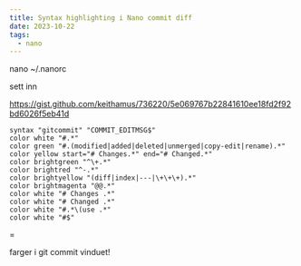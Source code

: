 ```yaml
---
title: Syntax highlighting i Nano commit diff
date: 2023-10-22
tags:
  - nano
---
```


nano ~/.nanorc

sett inn

<https://gist.github.com/keithamus/736220/5e069767b22841610ee18fd2f92bd6026f5eb41d>

```
syntax "gitcommit" "COMMIT_EDITMSG$"
color white "#.*"
color green "#.(modified|added|deleted|unmerged|copy-edit|rename).*"
color yellow start="# Changes.*" end="# Changed.*"
color brightgreen "^\+.*"
color brightred "^-.*"
color brightyellow "(diff|index|---|\+\+\+).*"
color brightmagenta "@@.*"
color white "# Changes .*"
color white "# Changed .*"
color white "#.*\(use .*"
color white "#$"
```

=

farger i git commit vinduet!
